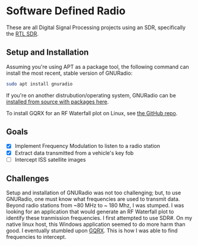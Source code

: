 # Software Defined Radio
These are all Digital Signal Processing projects using an SDR, specifically the [RTL SDR](https://www.nooelec.com/store/sdr/sdr-receivers/nesdr-mini.html).

## Setup and Installation
Assuming you're using APT as a package tool, the following command can install the most recent, stable version of GNURadio:
```bash
sudo apt install gnuradio
```
If you're on another distrubution/operating system, GNURadio can be [installed from source with packages here](https://wiki.gnuradio.org/index.php/InstallingGR). 

To install GQRX for an RF Waterfall plot on Linux, see [the GitHub repo](https://github.com/csete/gqrx).

## Goals
- [X] Implement Frequency Modulation to listen to a radio station
- [X] Extract data transmitted from a vehicle's key fob
- [ ] Intercept ISS satellite images

## Challenges
Setup and installation of GNURadio was not too challenging; but, to use GNURadio, one must know what frequencies are used to transmit data. Beyond radio stations from ~80 MHz to ~ 180 Mhz, I was stumped. I was looking for an application that would generate an RF Waterfall plot to identify these tranmission frequencies. I first attempted to use SDR#. On my native linux host, this Windows application seemed to do more harm than good. I eventually stumbled upon [GQRX](https://github.com/csete/gqrx). This is how I was able to find frequencies to intercept.



